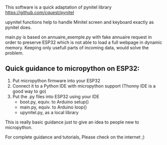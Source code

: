 
This software is a quick adaptation of pynitel library
https://github.com/cquest/pynitel

upynitel functions help to handle Minitel screen and keyboard exactly as pynitel does.

main.py is based on annuaire_exemple.py with fake annuaire request in order to preserve ESP32 which is not able to load a full webpage in dynamic memory. 
Keeping only usefull parts of incoming data, would solve the problem.


## Quick guidance to micropython on ESP32: 
1. Put micropython firmware into your ESP32
2. Connect it to a Python IDE with micropython support (Thonny IDE is a good way to go)
3. Put the .py files into ESP32 using your IDE
   * boot.py, equiv. to Arduino setup()
   * main.py, equiv. to Arduino loop()
   * upynitel.py, as a local library

This is really basic guidance just to give an idea to people new to micropython.

For complete guidance and tutorials, Please check on the internet ;)
